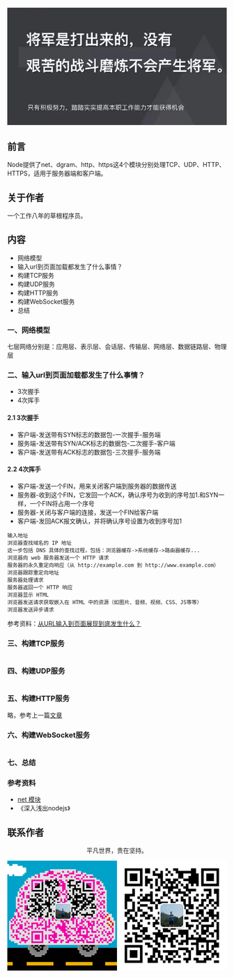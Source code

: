 ![image](../img/timg.jpg)
<br>

## 前言

Node提供了net、dgram、http、https这4个模块分别处理TCP、UDP、HTTP、HTTPS，适用于服务器端和客户端。

## 关于作者

一个工作八年的草根程序员。

## 内容

- 网络模型
- 输入url到页面加载都发生了什么事情？
- 构建TCP服务
- 构建UDP服务
- 构建HTTP服务
- 构建WebSocket服务
- 总结

### 一、网络模型

七层网络分别是：应用层、表示层、会话层、传输层、网络层、数据链路层、物理层

[](./img/net01.png)
[](./img/net02.png)

### 二、输入url到页面加载都发生了什么事情？

- 3次握手
- 4次挥手

#### 2.1 3次握手

- 客户端-发送带有SYN标志的数据包-一次握手-服务端
- 服务端-发送带有SYN/ACK标志的数据包-二次握手-客户端
- 客户端-发送带有ACK标志的数据包-三次握手-服务端

#### 2.2 4次挥手

- 客户端-发送一个FIN，用来关闭客户端到服务器的数据传送
- 服务器-收到这个FIN，它发回一个ACK，确认序号为收到的序号加1.和SYN一样，一个FIN将占用一个序号
- 服务器-关闭与客户端的连接，发送一个FIN给客户端
- 客户端-发回ACK报文确认，并将确认序号设置为收到序号加1

```
输入地址
浏览器查找域名的 IP 地址
这一步包括 DNS 具体的查找过程，包括：浏览器缓存->系统缓存->路由器缓存...
浏览器向 web 服务器发送一个 HTTP 请求
服务器的永久重定向响应（从 http://example.com 到 http://www.example.com）
浏览器跟踪重定向地址
服务器处理请求
服务器返回一个 HTTP 响应
浏览器显示 HTML
浏览器发送请求获取嵌入在 HTML 中的资源（如图片、音频、视频、CSS、JS等等）
浏览器发送异步请求
```

参考资料：[从URL输入到页面展现到底发生什么？](https://github.com/ljianshu/Blog/issues/24)

### 三、构建TCP服务

```
```

### 四、构建UDP服务

```

```

### 五、构建HTTP服务

略，参考上一篇[文章](https://github.com/cs-learning-record/javascript-series/blob/master/nodejs/http%E6%A8%A1%E5%9D%97.md)

### 六、构建WebSocket服务

```

```

### 七、总结


### 参考资料

- [net 模块](https://github.com/wscats/node-tutorial/tree/master/tutorial/net)
- 《深入浅出nodejs》

## 联系作者

<div align="center">
    <p>
        平凡世界，贵在坚持。
    </p>
    <img src="../img/contact.png" />
</div>
